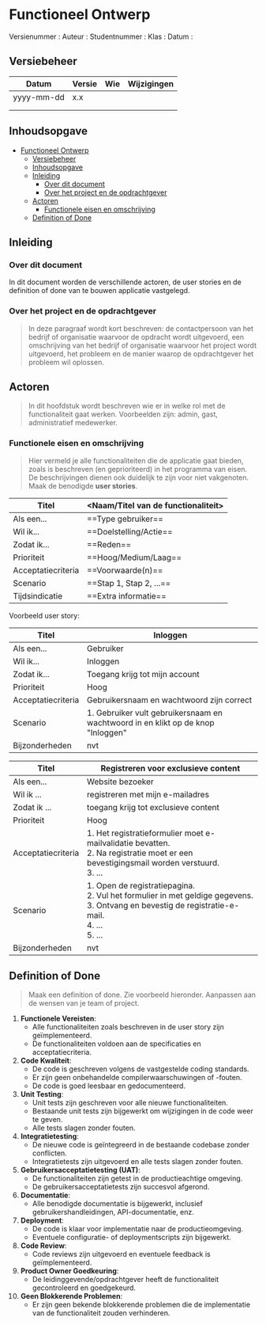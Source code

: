 # Functioneel Ontwerp

Versienummer :
Auteur :
Studentnummer :
Klas :
Datum :

<div style="page-break-after: always;"></div>

## Versiebeheer

| Datum      | Versie | Wie | Wijzigingen |
| ---------- | ------ | --- | ----------- |
| yyyy-mm-dd | x.x    |     |             |
|            |        |     |             |
|            |        |     |             |

<div style="page-break-after: always;"></div>

## Inhoudsopgave

- [Functioneel Ontwerp](#functioneel-ontwerp)
  - [Versiebeheer](#versiebeheer)
  - [Inhoudsopgave](#inhoudsopgave)
  - [Inleiding](#inleiding)
    - [Over dit document](#over-dit-document)
    - [Over het project en de opdrachtgever](#over-het-project-en-de-opdrachtgever)
  - [Actoren](#actoren)
    - [Functionele eisen en omschrijving](#functionele-eisen-en-omschrijving)
  - [Definition of Done](#definition-of-done)

<div style="page-break-after: always;"></div>

## Inleiding

### Over dit document

In dit document worden de verschillende actoren, de user stories en de definition of done  van te bouwen applicatie vastgelegd.

### Over het project en de opdrachtgever

> In deze paragraaf wordt kort beschreven: de contactpersoon van het bedrijf of organisatie waarvoor de opdracht wordt uitgevoerd, een omschrijving van het bedrijf of organisatie waarvoor het project wordt uitgevoerd, het probleem en de manier waarop de opdrachtgever het probleem wil oplossen.

## Actoren

> In dit hoofdstuk wordt beschreven wie er in welke rol met de functionaliteit gaat werken.
> Voorbeelden zijn: admin, gast, administratief medewerker.

### Functionele eisen en omschrijving

> Hier vermeld je alle functionaliteiten die de applicatie gaat bieden, zoals is beschreven (en geprioriteerd) in het programma van eisen. De beschrijvingen dienen ook duidelijk te zijn voor niet vakgenoten. Maak de benodigde **user stories**.

| Titel              | <Naam/Titel van de functionaliteit> |
| ------------------ | ----------------------------------- |
| Als een...         | ==Type gebruiker==                  |
| Wil ik...          | ==Doelstelling/Actie==              |
| Zodat ik...        | ==Reden==                           |
| Prioriteit         | ==Hoog/Medium/Laag==                |
| Acceptatiecriteria | ==Voorwaarde(n)==                   |
| Scenario           | ==Stap 1, Stap 2, ...==             |
| Tijdsindicatie     | ==Extra informatie==                |

Voorbeeld user story:

| Titel              | Inloggen |
| ------------------ | -------- |
| Als een...         | Gebruiker |
| Wil ik...          | Inloggen |
| Zodat ik...        | Toegang krijg tot mijn account |
| Prioriteit         | Hoog     |
| Acceptatiecriteria | Gebruikersnaam en wachtwoord zijn correct |
| Scenario           | 1. Gebruiker vult gebruikersnaam en wachtwoord in en klikt op de knop "Inloggen" |
| Bijzonderheden     | nvt |

| Titel              | Registreren voor exclusieve content |
| ------------------ | ----------------------------------- |
| Als een...         | Website bezoeker |
| Wil ik ...         | registreren met mijn e-mailadres |
| Zodat ik ...       | toegang krijg tot exclusieve content |
| Prioriteit         | Hoog |
| Acceptatiecriteria | 1. Het registratieformulier moet e-mailvalidatie bevatten. <br/> 2. Na registratie moet er een bevestigingsmail worden verstuurd. <br/> 3. ... |
| Scenario           | 1. Open de registratiepagina. <br/> 2. Vul het formulier in met geldige gegevens. <br/> 3. Ontvang en bevestig de registratie-e-mail. <br/> 4. ... <br/> 5. ... |
| Bijzonderheden     | nvt |

## Definition of Done

>Maak een definition of done.
>Zie voorbeeld hieronder. Aanpassen aan de wensen van je team of project.

1. **Functionele Vereisten**:
    - Alle functionaliteiten zoals beschreven in de user story zijn geïmplementeerd.
    - De functionaliteiten voldoen aan de specificaties en acceptatiecriteria.
2. **Code Kwaliteit**:
    - De code is geschreven volgens de vastgestelde coding standards.
    - Er zijn geen onbehandelde compilerwaarschuwingen of -fouten.
    - De code is goed leesbaar en gedocumenteerd.
3. **Unit Testing**:
    - Unit tests zijn geschreven voor alle nieuwe functionaliteiten.
    - Bestaande unit tests zijn bijgewerkt om wijzigingen in de code weer te geven.
    - Alle tests slagen zonder fouten.
4. **Integratietesting**:
    - De nieuwe code is geïntegreerd in de bestaande codebase zonder conflicten.
    - Integratietests zijn uitgevoerd en alle tests slagen zonder fouten.
5. **Gebruikersacceptatietesting (UAT)**:
    - De functionaliteiten zijn getest in de productieachtige omgeving.
    - De gebruikersacceptatietests zijn succesvol afgerond.
6. **Documentatie**:
    - Alle benodigde documentatie is bijgewerkt, inclusief gebruikershandleidingen, API-documentatie, enz.
7. **Deployment**:
    - De code is klaar voor implementatie naar de productieomgeving.
    - Eventuele configuratie- of deploymentscripts zijn bijgewerkt.
8. **Code Review**:
    - Code reviews zijn uitgevoerd en eventuele feedback is geïmplementeerd.
9. **Product Owner Goedkeuring**:
    - De leidinggevende/opdrachtgever heeft de functionaliteit gecontroleerd en goedgekeurd.
10. **Geen Blokkerende Problemen**:
    - Er zijn geen bekende blokkerende problemen die de implementatie van de functionaliteit zouden verhinderen.
